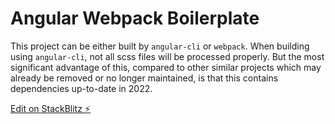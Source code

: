 # Angular Webpack Boilerplate

This project can be either built by `angular-cli` or `webpack`. When building using `angular-cli`, not all scss files will be processed properly. But the most significant advantage of this, compared to other similar projects which may already be removed or no longer maintained, is that this contains dependencies up-to-date in 2022.

[Edit on StackBlitz ⚡️](https://stackblitz.com/edit/angular-ojhzts)
